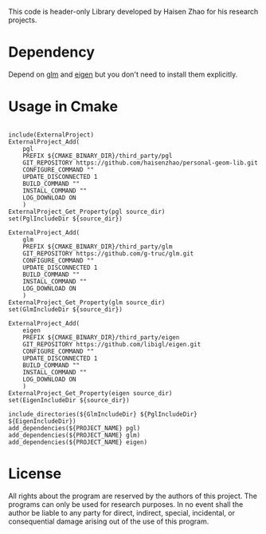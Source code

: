 This code is header-only Library developed by Haisen Zhao for his research projects.

# Dependency

Depend on [glm](https://github.com/g-truc/glm.git) and [eigen](https://github.com/libigl/eigen.git) but you don't need to install them explicitly.

# Usage in Cmake

```

include(ExternalProject)
ExternalProject_Add(
    pgl
    PREFIX ${CMAKE_BINARY_DIR}/third_party/pgl
    GIT_REPOSITORY https://github.com/haisenzhao/personal-geom-lib.git
    CONFIGURE_COMMAND ""
	UPDATE_DISCONNECTED 1
    BUILD_COMMAND ""
    INSTALL_COMMAND ""
    LOG_DOWNLOAD ON
    )
ExternalProject_Get_Property(pgl source_dir)
set(PglIncludeDir ${source_dir})

ExternalProject_Add(
    glm
    PREFIX ${CMAKE_BINARY_DIR}/third_party/glm
    GIT_REPOSITORY https://github.com/g-truc/glm.git
    CONFIGURE_COMMAND ""
	UPDATE_DISCONNECTED 1
    BUILD_COMMAND ""
    INSTALL_COMMAND ""
    LOG_DOWNLOAD ON
    )
ExternalProject_Get_Property(glm source_dir)
set(GlmIncludeDir ${source_dir})

ExternalProject_Add(
    eigen
    PREFIX ${CMAKE_BINARY_DIR}/third_party/eigen
    GIT_REPOSITORY https://github.com/libigl/eigen.git
    CONFIGURE_COMMAND ""
	UPDATE_DISCONNECTED 1
    BUILD_COMMAND ""
    INSTALL_COMMAND ""
    LOG_DOWNLOAD ON
    )
ExternalProject_Get_Property(eigen source_dir)
set(EigenIncludeDir ${source_dir})

include_directories(${GlmIncludeDir} ${PglIncludeDir} ${EigenIncludeDir})
add_dependencies(${PROJECT_NAME} pgl)
add_dependencies(${PROJECT_NAME} glm)
add_dependencies(${PROJECT_NAME} eigen)
```


# License
All rights about the program are reserved by the authors of this project. The programs can only be used for research purposes. In no event shall the author be liable to any party for direct, indirect, special, incidental, or consequential damage arising out of the use of this program.
